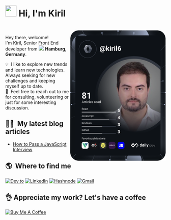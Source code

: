 <!--
**kiril6/kiril6** is a ✨ _special_ ✨ repository because its `README.md` (this file) appears on your GitHub profile.

Here are some ideas to get you started:

- 🔭 I’m currently working on ...
- 🌱 I’m currently learning ...
- 👯 I’m looking to collaborate on ...
- 🤔 I’m looking for help with ...
- 💬 Ask me about ...
- 📫 How to reach me: ...
- 😄 Pronouns: ...
- ⚡ Fun fact: ...
-->
# <img src="https://cdn.jsdelivr.net/gh/Th3Wall/assets-cdn/PersonalGithubReadme/HandGreet.gif" width="35px" height="35px" />&nbsp;<b>Hi, I'm Kiril</b>
<br>
<a href="https://app.daily.dev/kiril6"><img align="right" src="https://github.com/kiril6/kiril6/blob/main/devcard.svg" width="300" alt="Kiril Delovski's Dev Card"/></a>
<p aligh="left">
  <p>Hey there, welcome!</br>
  I'm Kiril, Senior Front End developer from <img src="https://www.pngfind.com/pngs/m/65-656737_germany-flag-icon-png-germany-flag-icon-flat.png" width="14px"/> <b>Hamburg, Germany</b>.</p>

  💡 &nbsp;I like to explore new trends and learn new technologies. Always seeking for new challenges and keeping myself up to date.\
  💬 &nbsp;Feel free to reach out to me for consulting, volunteering or just for some interesting discussion.
</p>

## ✍🏼 &nbsp;My latest blog articles ##
- [How to Pass a JavaScript Interview](https://delovski.net/initio/blog-post-3.html)

## 🌎 &nbsp;Where to find me ##
<p>
  <a href="https://dev.to/kiril6" target="_blank"><img alt="Dev.to" src="https://img.shields.io/badge/-dev.to-000000?style=for-the-badge&logo=dev.to&logoColor=white" /></a>
  <a href="https://www.linkedin.com/in/kdelovski6/" target="_blank"><img alt="LinkedIn" src="https://img.shields.io/badge/-Linkedin-%230077B5.svg?&style=for-the-badge&logo=linkedin&logoColor=white" /></a>
  <a href="https://hashnode.com/@kiril6" target="_blank"><img alt="Hashnode" src="https://img.shields.io/badge/Hashnode-2962FF?style=for-the-badge&logo=hashnode&logoColor=white" /></a>
  <a href="mailto:delovski.office@gmail.com" target="_blank"><img alt="Gmail" src="https://img.shields.io/badge/-Gmail-EA4335?style=for-the-badge&logo=gmail&logoColor=white" /></a>
</p>

## &#128076; Appreciate my work? Let's have a coffee ##
<a href="https://www.buymeacoffee.com/ec1Pdqk" target="_blank"><img src="https://cdn.buymeacoffee.com/buttons/v2/default-yellow.png" alt="Buy Me A Coffee" width="150" ></a>
